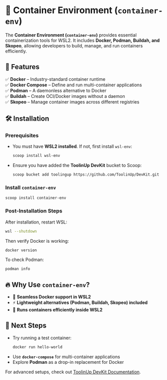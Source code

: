 # 🐳 Container Environment (`container-env`)

The **Container Environment (`container-env`)** provides essential containerization tools for WSL2. It includes **Docker, Podman, Buildah, and Skopeo**, allowing developers to build, manage, and run containers efficiently.

## 🚀 Features
✅ **Docker** – Industry-standard container runtime  
✅ **Docker Compose** – Define and run multi-container applications  
✅ **Podman** – A daemonless alternative to Docker  
✅ **Buildah** – Create OCI/Docker images without a daemon  
✅ **Skopeo** – Manage container images across different registries  

## 🛠 Installation

### **Prerequisites**
- You must have **WSL2 installed**. If not, first install `wsl-env`:  
  ```sh
  scoop install wsl-env
  ```
- Ensure you have added the **ToolinUp DevKit** bucket to Scoop:  
  ```sh
  scoop bucket add toolingup https://github.com/ToolinUp/DevKit.git
  ```

### **Install `container-env`**
```sh
scoop install container-env
```

### **Post-Installation Steps**
After installation, restart WSL:  
```sh
wsl --shutdown
```
Then verify Docker is working:  
```sh
docker version
```
To check Podman:  
```sh
podman info
```

## 🔥 Why Use `container-env`?
- 🐳 **Seamless Docker support in WSL2**
- ⚡ **Lightweight alternatives (Podman, Buildah, Skopeo) included**
- 🔄 **Runs containers efficiently inside WSL2**

## 🎯 Next Steps
- Try running a test container:  
  ```sh
  docker run hello-world
  ```
- Use **`docker-compose`** for multi-container applications  
- Explore **Podman** as a drop-in replacement for Docker  

For advanced setups, check out [ToolinUp DevKit Documentation](https://www.toolingup.com). 